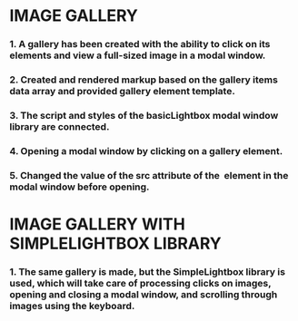 # IMAGE GALLERY

### 1. A gallery has been created with the ability to click on its elements and view a full-sized image in a modal window.

### 2. Created and rendered markup based on the gallery items data array and provided gallery element template.

### 3. The script and styles of the basicLightbox modal window library are connected.

### 4. Opening a modal window by clicking on a gallery element.

### 5. Changed the value of the src attribute of the <img> element in the modal window before opening.

# IMAGE GALLERY WITH SIMPLELIGHTBOX LIBRARY

### 1. The same gallery is made, but the SimpleLightbox library is used, which will take care of processing clicks on images, opening and closing a modal window, and scrolling through images using the keyboard.
